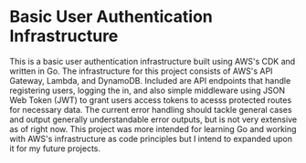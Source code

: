 # Basic User Authentication Infrastructure

This is a basic user authentication infrastructure built using AWS's CDK and written in Go.
The infrastructure for this project consists of AWS's API Gateway, Lambda, and DynamoDB.
Included are API endpoints that handle registering users, logging the in, and also simple middleware using JSON Web Token (JWT) to grant users access tokens to acesss protected routes for necessary data.
The current error handling should tackle general cases and output generally understandable error outputs, but is not very extensive as of right now.
This project was more intended for learning Go and working with AWS's infrastructure as code principles but I intend to expanded upon it for my future projects.
